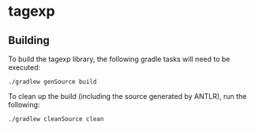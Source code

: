 # tagexp

## Building

To build the tagexp library, the following gradle tasks will need to be executed:

	./gradlew genSource build

To clean up the build (including the source generated by ANTLR), run the following:

	./gradlew cleanSource clean
